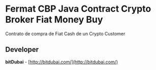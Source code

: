 # Fermat CBP Java Contract Crypto Broker Fiat Money Buy

Contrato de compra de Fiat Cash de un Crypto Customer

## Developer

**bitDubai** - [http://bitdubai.com/](http://bitdubai.com/)
